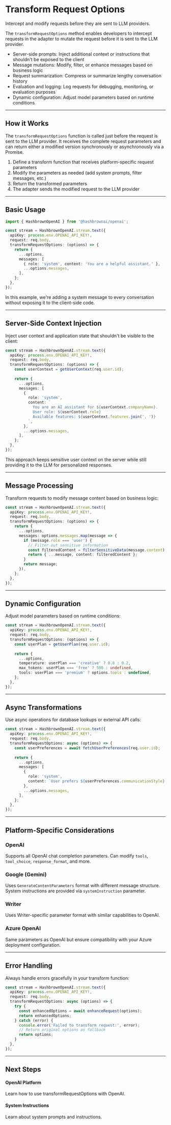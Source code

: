 # Transform Request Options

<p class="subtitle">Intercept and modify requests before they are sent to LLM providers.</p>

The `transformRequestOptions` method enables developers to intercept requests in the adapter to mutate the request before it is sent to the LLM provider. 

- Server-side prompts: Inject additional context or instructions that shouldn't be exposed to the client
- Message mutations: Modify, filter, or enhance messages based on business logic  
- Request summarization: Compress or summarize lengthy conversation history
- Evaluation and logging: Log requests for debugging, monitoring, or evaluation purposes
- Dynamic configuration: Adjust model parameters based on runtime conditions

---

## How it Works

The `transformRequestOptions` function is called just before the request is sent to the LLM provider. It receives the complete request parameters and can return either a modified version synchronously or asynchronously via a Promise.

1. Define a transform function that receives platform-specific request parameters
2. Modify the parameters as needed (add system prompts, filter messages, etc.)
3. Return the transformed parameters
4. The adapter sends the modified request to the LLM provider

---

## Basic Usage

<hb-code-example header="server-side system prompt">

```ts
import { HashbrownOpenAI } from '@hashbrownai/openai';

const stream = HashbrownOpenAI.stream.text({
  apiKey: process.env.OPENAI_API_KEY!,
  request: req.body,
  transformRequestOptions: (options) => {
    return {
      ...options,
      messages: [
        { role: 'system', content: 'You are a helpful assistant.' },
        ...options.messages,
      ],
    };
  },
});
```

</hb-code-example>

In this example, we're adding a system message to every conversation without exposing it to the client-side code.

---

## Server-Side Context Injection

Inject user context and application state that shouldn't be visible to the client:

<hb-code-example header="user context injection">

```ts
const stream = HashbrownOpenAI.stream.text({
  apiKey: process.env.OPENAI_API_KEY!,
  request: req.body,
  transformRequestOptions: (options) => {
    const userContext = getUserContext(req.user.id);
    
    return {
      ...options,
      messages: [
        {
          role: 'system',
          content: `
            You are an AI assistant for ${userContext.companyName}.
            User role: ${userContext.role}
            Available features: ${userContext.features.join(', ')}
          `,
        },
        ...options.messages,
      ],
    };
  },
});
```

</hb-code-example>

This approach keeps sensitive user context on the server while still providing it to the LLM for personalized responses.

---

## Message Processing

Transform requests to modify message content based on business logic:

<hb-code-example header="message filtering">

```ts
const stream = HashbrownOpenAI.stream.text({
  apiKey: process.env.OPENAI_API_KEY!,
  request: req.body,
  transformRequestOptions: (options) => {
    return {
      ...options,
      messages: options.messages.map(message => {
        if (message.role === 'user') {
          // Filter out sensitive information
          const filteredContent = filterSensitiveData(message.content);
          return { ...message, content: filteredContent };
        }
        return message;
      }),
    };
  },
});
```

</hb-code-example>

---

## Dynamic Configuration

Adjust model parameters based on runtime conditions:

<hb-code-example header="dynamic parameters">

```ts
const stream = HashbrownOpenAI.stream.text({
  apiKey: process.env.OPENAI_API_KEY!,
  request: req.body,
  transformRequestOptions: (options) => {
    const userPlan = getUserPlan(req.user.id);
    
    return {
      ...options,
      temperature: userPlan === 'creative' ? 0.8 : 0.2,
      max_tokens: userPlan === 'free' ? 500 : undefined,
      tools: userPlan === 'premium' ? options.tools : undefined,
    };
  },
});
```

</hb-code-example>

---

## Async Transformations

Use async operations for database lookups or external API calls:

<hb-code-example header="async transforms">

```ts
const stream = HashbrownOpenAI.stream.text({
  apiKey: process.env.OPENAI_API_KEY!,
  request: req.body,
  transformRequestOptions: async (options) => {
    const userPreferences = await fetchUserPreferences(req.user.id);
    
    return {
      ...options,
      messages: [
        {
          role: 'system',
          content: `User prefers ${userPreferences.communicationStyle} responses.`,
        },
        ...options.messages,
      ],
    };
  },
});
```

</hb-code-example>

---

## Platform-Specific Considerations

### OpenAI
Supports all OpenAI chat completion parameters. Can modify `tools`, `tool_choice`, `response_format`, and more.

### Google (Gemini)
Uses `GenerateContentParameters` format with different message structure. System instructions are provided via `systemInstruction` parameter.

### Writer
Uses Writer-specific parameter format with similar capabilities to OpenAI.

### Azure OpenAI
Same parameters as OpenAI but ensure compatibility with your Azure deployment configuration.

---

## Error Handling

Always handle errors gracefully in your transform function:

<hb-code-example header="error handling">

```ts
const stream = HashbrownOpenAI.stream.text({
  apiKey: process.env.OPENAI_API_KEY!,
  request: req.body,
  transformRequestOptions: async (options) => {
    try {
      const enhancedOptions = await enhanceRequest(options);
      return enhancedOptions;
    } catch (error) {
      console.error('Failed to transform request:', error);
      // Return original options as fallback
      return options;
    }
  },
});
```

</hb-code-example>

---

## Next Steps

<hb-next-steps>
  <hb-next-step link="platform/openai">
    <div>
      <hb-code />
    </div>
    <div>
      <h4>OpenAI Platform</h4>
      <p>Learn how to use transformRequestOptions with OpenAI.</p>
    </div>
  </hb-next-step>
  <hb-next-step link="concept/system-instructions">
    <div>
      <hb-functions />
    </div>
    <div>
      <h4>System Instructions</h4>
      <p>Learn about system prompts and instructions.</p>
    </div>
  </hb-next-step>
</hb-next-steps>